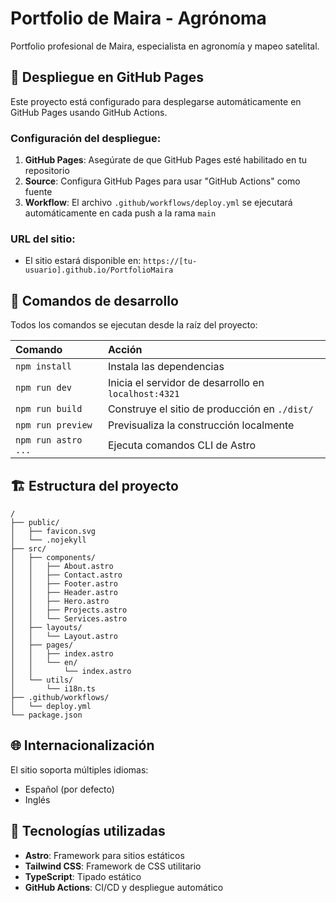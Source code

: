# Portfolio de Maira - Agrónoma

Portfolio profesional de Maira, especialista en agronomía y mapeo satelital.

## 🚀 Despliegue en GitHub Pages

Este proyecto está configurado para desplegarse automáticamente en GitHub Pages usando GitHub Actions.

### Configuración del despliegue:

1. **GitHub Pages**: Asegúrate de que GitHub Pages esté habilitado en tu repositorio
2. **Source**: Configura GitHub Pages para usar "GitHub Actions" como fuente
3. **Workflow**: El archivo `.github/workflows/deploy.yml` se ejecutará automáticamente en cada push a la rama `main`

### URL del sitio:

- El sitio estará disponible en: `https://[tu-usuario].github.io/PortfolioMaira`

## 🧞 Comandos de desarrollo

Todos los comandos se ejecutan desde la raíz del proyecto:

| Comando             | Acción                                               |
| :------------------ | :--------------------------------------------------- |
| `npm install`       | Instala las dependencias                             |
| `npm run dev`       | Inicia el servidor de desarrollo en `localhost:4321` |
| `npm run build`     | Construye el sitio de producción en `./dist/`        |
| `npm run preview`   | Previsualiza la construcción localmente              |
| `npm run astro ...` | Ejecuta comandos CLI de Astro                        |

## 🏗️ Estructura del proyecto

```text
/
├── public/
│   ├── favicon.svg
│   └── .nojekyll
├── src/
│   ├── components/
│   │   ├── About.astro
│   │   ├── Contact.astro
│   │   ├── Footer.astro
│   │   ├── Header.astro
│   │   ├── Hero.astro
│   │   ├── Projects.astro
│   │   └── Services.astro
│   ├── layouts/
│   │   └── Layout.astro
│   ├── pages/
│   │   ├── index.astro
│   │   └── en/
│   │       └── index.astro
│   └── utils/
│       └── i18n.ts
├── .github/workflows/
│   └── deploy.yml
└── package.json
```

## 🌐 Internacionalización

El sitio soporta múltiples idiomas:

- Español (por defecto)
- Inglés

## 🎨 Tecnologías utilizadas

- **Astro**: Framework para sitios estáticos
- **Tailwind CSS**: Framework de CSS utilitario
- **TypeScript**: Tipado estático
- **GitHub Actions**: CI/CD y despliegue automático
